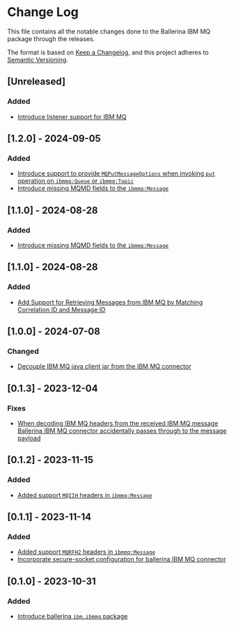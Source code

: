 # Change Log
This file contains all the notable changes done to the Ballerina IBM MQ package through the releases.

The format is based on [Keep a Changelog](https://keepachangelog.com/en/1.0.0/), and this project adheres to [Semantic Versioning](https://semver.org/spec/v2.0.0.html).

## [Unreleased]

### Added

- [Introduce listener support for IBM MQ](https://github.com/ballerina-platform/ballerina-library/issues/7991)

## [1.2.0] - 2024-09-05

### Added

- [Introduce support to provide `MQPutMessageOptions` when invoking `put` operation on `ibmmq:Queue` or `ibmmq:Topic`](https://github.com/ballerina-platform/ballerina-library/issues/6966)
- [Introduce missing MQMD fields to the `ibmmq:Message`](https://github.com/ballerina-platform/ballerina-library/issues/6964)

## [1.1.0] - 2024-08-28

### Added

- [Introduce missing MQMD fields to the `ibmmq:Message`](https://github.com/ballerina-platform/ballerina-library/issues/6964)

## [1.1.0] - 2024-08-28

### Added

- [Add Support for Retrieving Messages from IBM MQ by Matching Correlation ID and Message ID](https://github.com/ballerina-platform/ballerina-library/issues/6918)

## [1.0.0] - 2024-07-08

### Changed

- [Decouple IBM MQ java client jar from the IBM MQ connector](https://github.com/ballerina-platform/ballerina-library/issues/6287)

## [0.1.3] - 2023-12-04

### Fixes

- [When decoding IBM MQ headers from the received IBM MQ message Ballerina IBM MQ connector accidentally passes through to the message payload](https://github.com/ballerina-platform/ballerina-library/issues/5819)

## [0.1.2] - 2023-11-15

### Added

- [Added support `MQIIH` headers in `ibmmq:Message`](https://github.com/ballerina-platform/ballerina-standard-library/issues/5730)

## [0.1.1] - 2023-11-14

### Added

- [Added support `MQRFH2` headers in `ibmmq:Message`](https://github.com/ballerina-platform/ballerina-standard-library/issues/5730)
- [Incorporate secure-socket configuration for ballerina IBM MQ connector](https://github.com/ballerina-platform/ballerina-library/issues/5741)

## [0.1.0] - 2023-10-31

### Added
- [Introduce ballerina `ibm.ibmmq` package](https://github.com/ballerina-platform/ballerina-standard-library/issues/5084)
